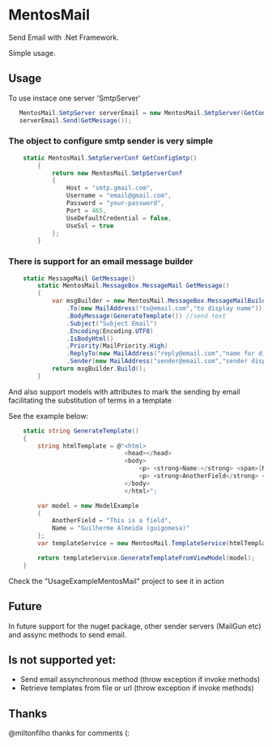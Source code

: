 # MentosMail
Send Email with .Net Framework.

Simple usage.

## Usage

To use instace one server 'SmtpServer'

``` csharp
   MentosMail.SmtpServer serverEmail = new MentosMail.SmtpServer(GetConfigSmtp());
   serverEmail.Send(GetMessage());
```

### The object to configure smtp sender is very simple

``` csharp
    static MentosMail.SmtpServerConf GetConfigSmtp()
        {
            return new MentosMail.SmtpServerConf
            {
                Host = "smtp.gmail.com",
                Username = "email@gmail.com",
                Password = "your-password",
                Port = 465,
                UseDefaultCredential = false,
                UseSsl = true
            };
        }
```

### There is support for an email message builder

``` csharp
    static MessageMail GetMessage()
        static MentosMail.MessageBox.MessageMail GetMessage()
        {
            var msgBuilder = new MentosMail.MessageBox.MessageMailBuilder()
                .To(new MailAddress("to@email.com","to display name"))
                .BodyMessage(GenerateTemplate()) //send text
                .Subject("Subject Email")
                .Encoding(Encoding.UTF8)
                .IsBodyHtml()
                .Priority(MailPriority.High)
                .ReplyTo(new MailAddress("reply@email.com","name for display"))
                .Sender(new MailAddress("sender@email.com","sender display name"));
            return msgBuilder.Build();
        }
```

And also support models with attributes to mark the sending by email facilitating the substitution of terms in a template

See the example below:

``` csharp
    static string GenerateTemplate()
    {
        string htmlTemplate = @"<html>
                                <head></head>
                                <body>
                                    <p> <strong>Name:</strong> <span>[Name]</span> </p>
                                    <p> <strong>AnotherField</strong> <span>[(phone)]</span></p>
                                </body>
                                </html>";

        var model = new ModelExample
        {
            AnotherField = "This is a field",
            Name = "Guilherme Almeida (guigomesa)"
        };
        var templateService = new MentosMail.TemplateService(htmlTemplate);

        return templateService.GenerateTemplateFromViewModel(model);
    }
```

Check the "UsageExampleMentosMail" project to see it in action


## Future

In future support for the nuget package, other sender servers (MailGun etc) and assync methods to send email.


## Is not supported yet:

* Send email assynchronous method (throw exception if invoke methods)
* Retrieve templates from file or url (throw exception if invoke methods)


## Thanks

@miltonfilho thanks for comments (: